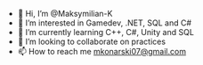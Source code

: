 - 👋 Hi, I’m @Maksymilian-K
- 👀 I’m interested in Gamedev, .NET, SQL and C#
- 🌱 I’m currently learning C++, C#, Unity and SQL
- 💞️ I’m looking to collaborate on practices
- 📫 How to reach me mkonarski07@gmail.com

<!---
Maksymilian-K/Maksymilian-K is a ✨ special ✨ repository because its `README.md` (this file) appears on your GitHub profile.
You can click the Preview link to take a look at your changes.
--->
